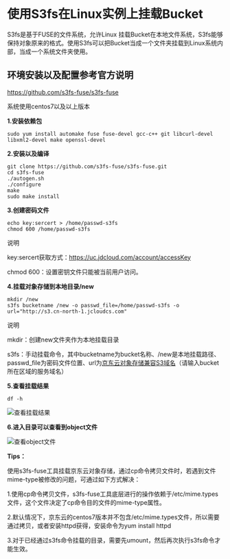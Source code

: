 # 使用S3fs在Linux实例上挂载Bucket

S3fs是基于FUSE的文件系统，允许Linux 挂载Bucket在本地文件系统，S3fs能够保持对象原来的格式。使用S3fs可以把Bucket当成一个文件夹挂载到Linux系统内部，当成一个系统文件夹使用。

## 环境安装以及配置参考官方说明

https://github.com/s3fs-fuse/s3fs-fuse

系统使用centos7以及以上版本

**1.安装依赖包**
```
sudo yum install automake fuse fuse-devel gcc-c++ git libcurl-devel libxml2-devel make openssl-devel
```
**2.安装以及编译**
```
git clone https://github.com/s3fs-fuse/s3fs-fuse.git
cd s3fs-fuse
./autogen.sh
./configure
make
sudo make install
```
**3.创建密码文件**
```
echo key:sercert > /home/passwd-s3fs
chmod 600 /home/passwd-s3fs
```
说明

key:sercert获取方式：https://uc.jdcloud.com/account/accessKey

chmod 600：设置密钥文件只能被当前用户访问。

**4.挂载对象存储到本地目录/new**
```
mkdir /new
s3fs bucketname /new -o passwd_file=/home/passwd-s3fs -o url="http://s3.cn-north-1.jcloudcs.com"
```
说明

mkdir：创建new文件夹作为本地挂载目录

s3fs：手动挂载命令，其中bucketname为bucket名称、/new是本地挂载路径、passwd_file为密码文件位置、url为[京东云对象存储兼容S3域名](../API-Reference-S3-Compatible/Regions-And-Endpoints.md)（请输入bucket所在区域的服务域名）

**5.查看挂载结果**
```
df -h
```

![查看挂载结果](https://github.com/jdcloudcom/cn/blob/edit/image/Object-Storage-Service/OSS-072.png)

**6.进入目录可以查看到object文件**

![查看object文件](https://github.com/jdcloudcom/cn/blob/edit/image/Object-Storage-Service/OSS-073.png)

**Tips：**

使用s3fs-fuse工具挂载京东云对象存储，通过cp命令拷贝文件时，若遇到文件mime-type被修改的问题，可通过如下方式解决：

1.使用cp命令拷贝文件，s3fs-fuse工具底层进行的操作依赖于/etc/mime.types文件，这个文件决定了cp命令目的文件的mime-type属性。

2.默认情况下，京东云的centos7版本并不包含/etc/mime.types文件，所以需要通过拷贝，或者安装httpd获得，安装命令为yum install httpd

3.对于已经通过s3fs命令挂载的目录，需要先umount，然后再次执行s3fs命令才能生效。
